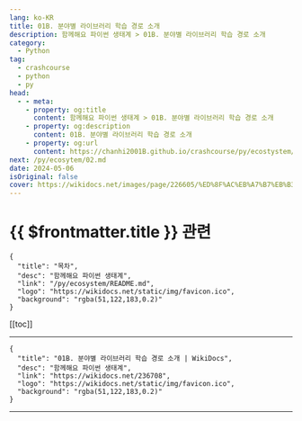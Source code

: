 ```yaml
---
lang: ko-KR
title: 01B. 분야별 라이브러리 학습 경로 소개
description: 함께해요 파이썬 생태계 > 01B. 분야별 라이브러리 학습 경로 소개
category:
  - Python
tag: 
  - crashcourse
  - python
  - py
head:
  - - meta:
    - property: og:title
      content: 함께해요 파이썬 생태계 > 01B. 분야별 라이브러리 학습 경로 소개
    - property: og:description
      content: 01B. 분야별 라이브러리 학습 경로 소개
    - property: og:url
      content: https://chanhi2001B.github.io/crashcourse/py/ecostystem/01B.html
next: /py/ecosytem/02.md
date: 2024-05-06
isOriginal: false
cover: https://wikidocs.net/images/page/226605/%ED%8F%AC%EB%A7%B7%EB%B3%80%ED%99%98%ED%9D%A5%ED%95%B4%EB%9D%BC_%ED%8C%8C%EC%9D%B4%EC%8D%AC_%ED%8C%8C%EC%9D%B4%EC%8D%AC_%EB%A7%8C%EC%84%B8.jpg
---
```


# {{ $frontmatter.title }} 관련

```component VPCard
{
  "title": "목차",
  "desc": "함께해요 파이썬 생태계",
  "link": "/py/ecosystem/README.md",
  "logo": "https://wikidocs.net/static/img/favicon.ico",
  "background": "rgba(51,122,183,0.2)"
}
```

[[toc]]

---

```component VPCard
{
  "title": "01B. 분야별 라이브러리 학습 경로 소개 | WikiDocs",
  "desc": "함께해요 파이썬 생태계",
  "link": "https://wikidocs.net/236708",
  "logo": "https://wikidocs.net/static/img/favicon.ico",
  "background": "rgba(51,122,183,0.2)"
}
```
<!-- TODO: 작성 -->

---

<TagLinks />